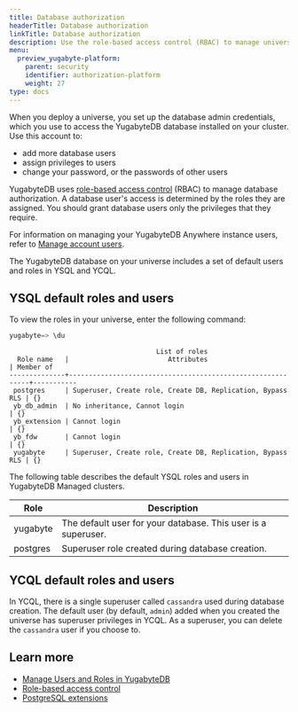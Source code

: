 ```yaml
---
title: Database authorization
headerTitle: Database authorization
linkTitle: Database authorization
description: Use the role-based access control (RBAC) to manage universe users and roles.
menu:
  preview_yugabyte-platform:
    parent: security
    identifier: authorization-platform
    weight: 27
type: docs
---
```


When you deploy a universe, you set up the database admin credentials, which you use to access the YugabyteDB database installed on your cluster. Use this account to:

- add more database users
- assign privileges to users
- change your password, or the passwords of other users

YugabyteDB uses [role-based access control](../../../secure/authorization/) (RBAC) to manage database authorization. A database user's access is determined by the roles they are assigned. You should grant database users only the privileges that they require.

For information on managing your YugabyteDB Anywhere instance users, refer to [Manage account users](../../administer-yugabyte-platform/rbac-platform/).

The YugabyteDB database on your universe includes a set of default users and roles in YSQL and YCQL.

## YSQL default roles and users

To view the roles in your universe, enter the following command:

```sql
yugabyte=> \du
```

```output
                                     List of roles
  Role name   |                         Attributes                         | Member of 
--------------+------------------------------------------------------------+-----------
 postgres     | Superuser, Create role, Create DB, Replication, Bypass RLS | {}
 yb_db_admin  | No inheritance, Cannot login                               | {}
 yb_extension | Cannot login                                               | {}
 yb_fdw       | Cannot login                                               | {}
 yugabyte     | Superuser, Create role, Create DB, Replication, Bypass RLS | {}
```

The following table describes the default YSQL roles and users in YugabyteDB Managed clusters.

<!-- Portions of this table are also under RBAC in core docs -->

| Role | Description |
| --- | --- |
| yugabyte | The default user for your database. This user is a superuser. |
| postgres | Superuser role created during database creation. |

## YCQL default roles and users

In YCQL, there is a single superuser called `cassandra` used during database creation. The default user (by default, `admin`) added when you created the universe has superuser privileges in YCQL. As a superuser, you can delete the `cassandra` user if you choose to.

## Learn more

- [Manage Users and Roles in YugabyteDB](../../../secure/authorization/create-roles/)
- [Role-based access control](../../../secure/authorization/)
- [PostgreSQL extensions](../../../explore/ysql-language-features/pg-extensions/)
